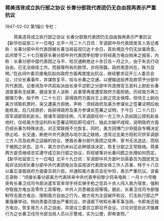 ### 蒋美违背成立执行部之协议  长春分部我代表团仍无自由我再表示严重抗议

1947-02-02
第1版()
专栏：

　　蒋美违背成立执行部之协议
    长春分部我代表团仍无自由我再表示严重抗议
    【新华社延安三十一日电】北平一月二十八日讯：军调部中共代表团发言人告记者称：长春分部中共代表团被长春当局监视已达十余日，其处境迄今仍无丝毫改变。此间曾于二十七日接获长春分部中共代表团李初黎少将经美方电台拍来之报告，内称：长春分部中国代表团之与平、哈交通断绝达十余日及一月之久，由于失去行动自由，已无法继续工作。而我等所有的款项，亦将用罄。政府用意何在，殊为显明。”在此间叶委员接电后拟向政府方面再度提出抗议，继续要求召开三人委员会议，讨论长春事件，并谋恢复平、哈与长春之交通，以便输送给养及款项予分部中共代表团。记者询及中共前拟派由长来平述职之分部中共连络官王良科上尉赴长春调查事有无结果，据该发言人谈称：此事曾再度遭受政府方面拒绝。历经我方再三据理力争，始于昨（二十七日）获得政府方面对王上尉之完全保障。但待王上尉向美方领取机票时，突又遭美方拒绝，声称：须经政府及美方参谋长之签署证明后始能核发。后几经周折，始获得政府及美方参谋长签署之证明，于今日（二十八日）搭军调部班机赴长。按诸军调部往例，凡军调部任何一方工作人员如因公搭机赴各地时，仅经美方空运科科长签署证明后即可成行，独此次破坏成规，说明政府方面仍视长春为特殊状态，对正常联络不允恢复。同时，美方田博门少将擅自专横决定停止哈、长交通，断绝中共代表团与哈尔滨之联络，违背过去美方班机可供军调部三方人员及给养之运输的协议，使我长春分部代表团之给养、家书无法送达，而陷于被困之状态。迄今，美方亦仍未纠正此种错误决定，恢复分部之正常联络。蒋美两方是否继续忠实遵守成立执行部之协议，将视彼等对长春问题之处理如何而定。
    【新华社延安三十一日电】北平十九日讯：军调部中共方面叶剑英委员为国民党当局非法封闭长春分部中共代表团电台及监视该代表团全体工作人员事，特于十八日以备忘录致政府方面委员郑介民，并通知美方委员吉伦中将，表示严重抗议。该备忘录称：“顷接长春分部美方代表转来中共代表李初黎少将来电称：一月十六号晚突有长春卫戍司令部派遣军官率领手持实弹手枪之官兵十余人闯入我方宿舍，强制夺取我方电台及零件工具等物，中共人员悉被监视等情。据此，长春卫戍司令部强制夺去我方电台、限制我方自由之行为，敝方视为主促破坏和议、打击执行部之严重强暴举动，特向贵委员提出严重抗议，并请阁下转知长春军事当局，令即发还我方电台，恢复我方人员之自由，并提议三委员立即召开会议。讨论对惩处此次强暴行为之长春卫戍司令部当局人员以示警戒，实为公便，即希查照。”
